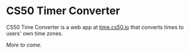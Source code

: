 # CS50 Timer Converter

CS50 Time Converter is a web app at [time.cs50.io](https://time.cs50.io/) that converts times to users' own time zones.

*More to come.*
